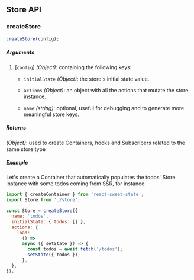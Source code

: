 ## Store API

### createStore

```js
createStore(config);
```

##### Arguments

1. [`config`] _(Object)_: containing the following keys:

   - `initialState` _(Object)_: the store's initial state value.

   - `actions` _(Object)_: an object with all the actions that mutate the store instance.

   - `name` _(string)_: optional, useful for debugging and to generate more meaningful store keys.

##### Returns

_(Object)_: used to create Containers, hooks and Subscribers related to the same store type

##### Example

Let's create a Container that automatically populates the todos' Store instance with some todos coming from SSR, for instance.

```js
import { createContainer } from 'react-sweet-state';
import Store from './store';

const Store = createStore({
  name: 'todos',
  initialState: { todos: [] },
  actions: {
    load:
      () =>
      async ({ setState }) => {
        const todos = await fetch('/todos');
        setState({ todos });
      },
  },
});
```
